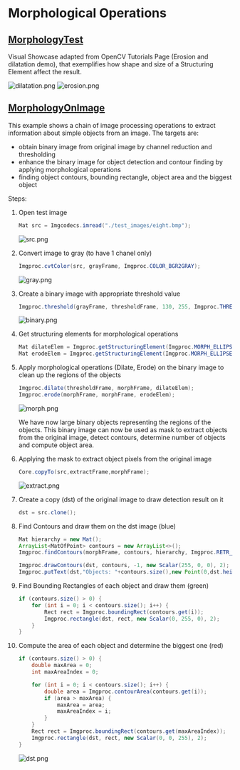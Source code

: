 # Morphological Operations

## [MorphologyTest](src/MorphologyTest.java)

Visual Showcase adapted from OpenCV Tutorials Page (Erosion and dilatation demo), that exemplifies how shape and size of a Structuring Element affect the result.

![dilatation.png](assets%2Fdilatation.png) ![erosion.png](assets%2Ferosion.png)

## [MorphologyOnImage](src/MorphologyOnImage.java)

This example shows a chain of image processing operations to extract information about simple objects from an image. The targets are:
- obtain binary image from original image by channel reduction and thresholding
- enhance the binary image for object detection and contour finding by applying morphological operations
- finding object contours, bounding rectangle, object area and the biggest object

Steps:


1. Open test image

    ```java
    Mat src = Imgcodecs.imread("./test_images/eight.bmp");
    ```
   
    ![src.png](assets/src.png)

2. Convert image to gray (to have 1 chanel only)

    ```java
    Imgproc.cvtColor(src, grayFrame, Imgproc.COLOR_BGR2GRAY);
    ```
   ![gray.png](assets%2Fgray.png)
3. Create a binary image with appropriate threshold value
    ```java
    Imgproc.threshold(grayFrame, thresholdFrame, 130, 255, Imgproc.THRESH_BINARY_INV); //100 120
    ```
   ![binary.png](assets%2Fbinary.png)

4. Get structuring elements for morphological operations
    ```java
    Mat dilateElem = Imgproc.getStructuringElement(Imgproc.MORPH_ELLIPSE, new Size(25, 25));
    Mat erodeElem = Imgproc.getStructuringElement(Imgproc.MORPH_ELLIPSE, new Size(23, 23));
    ```

5. Apply morphological operations (Dilate, Erode) on the binary image to clean up the regions of the objects
    ```java
    Imgproc.dilate(thresholdFrame, morphFrame, dilateElem);
    Imgproc.erode(morphFrame, morphFrame, erodeElem);
    ```
   ![morph.png](assets%2Fmorph.png)

    We have now large binary objects representing the regions of the objects. This binary image can now be used as mask to extract objects from the original image, detect contours, determine number of objects and compute object area.

6. Applying the mask to extract object pixels from the original image
    ```java
    Core.copyTo(src,extractFrame,morphFrame);
    ```
   ![extract.png](assets%2Fextract.png)
7. Create a copy (dst) of the original image to draw detection result on it
    ```java
    dst = src.clone();
    ```
8. Find Contours and draw them on the dst image (blue)
    ```java
    Mat hierarchy = new Mat();
    ArrayList<MatOfPoint> contours = new ArrayList<>();
    Imgproc.findContours(morphFrame, contours, hierarchy, Imgproc.RETR_CCOMP, Imgproc.CHAIN_APPROX_SIMPLE);
   
    Imgproc.drawContours(dst, contours, -1, new Scalar(255, 0, 0), 2);
    Imgproc.putText(dst,"Objects: "+contours.size(),new Point(0,dst.height()-5),Imgproc.FONT_HERSHEY_PLAIN,1.5,new Scalar(150,0,0),2);
    ```
9. Find Bounding Rectangles of each object and draw them (green)
    ```java
    if (contours.size() > 0) {
        for (int i = 0; i < contours.size(); i++) {
            Rect rect = Imgproc.boundingRect(contours.get(i));
            Imgproc.rectangle(dst, rect, new Scalar(0, 255, 0), 2);
        }
    }
    ```
10. Compute the area of each object and determine the biggest one (red)
    ```java
    if (contours.size() > 0) {
        double maxArea = 0;
        int maxAreaIndex = 0;

        for (int i = 0; i < contours.size(); i++) {
            double area = Imgproc.contourArea(contours.get(i));
            if (area > maxArea) {
                maxArea = area;
                maxAreaIndex = i;
            }
        }
        Rect rect = Imgproc.boundingRect(contours.get(maxAreaIndex));
        Imgproc.rectangle(dst, rect, new Scalar(0, 0, 255), 2);
    }
    ```
    ![dst.png](assets%2Fdst.png)



